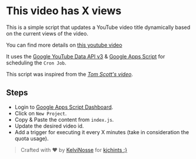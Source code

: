 # This video has X views

This is a simple script that updates a YouTube video title dynamically based on the current views of the video.

You can find more details on [this youtube video](https://www.youtube.com/watch?v=0auoDhBw_Ak)

It uses the [Google YouTube Data API v3](https://developers.google.com/youtube/v3) & [Google Apps Script](https://script.google.com/) for scheduling the `Cron Job`.

This script was inspired from the [_Tom Scott's video_](https://www.youtube.com/watch?v=BxV14h0kFs0).

## Steps

- Login to [Google Apps Script Dashboard](https://script.google.com/).
- Click on `New Project`.
- Copy & Paste the content from `index.js`.
- Update the desired video id.
- Add a trigger for executing it every X minutes (take in consideration the quota usage).

> Crafted with ❤️ by [KelviNosse](https://kelvin.moe) for [kjchints :}](https://youtube.com/c/kjchints)
